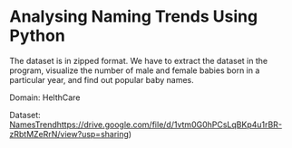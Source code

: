 # Analysing Naming Trends Using Python

The dataset is in zipped format. We have to extract the dataset in the program,
visualize the number of male and female babies born in a particular year, and
find out popular baby names.

Domain: HelthCare

Dataset: [NamesTrend](https://drive.google.com/file/d/1vtm0G0hPCsLqBKp4u1rBR-zRbtMZeRrN/view?usp=sharing)https://drive.google.com/file/d/1vtm0G0hPCsLqBKp4u1rBR-zRbtMZeRrN/view?usp=sharing)
